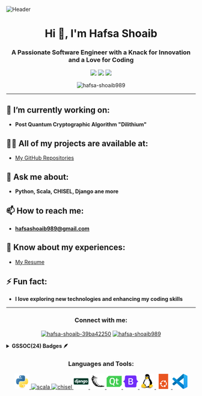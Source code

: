 ![Header](https://raw.githubusercontent.com/halfrost/halfrost/master/icons/header_.png)

<h1 align="center">Hi 👋, I'm Hafsa Shoaib</h1>
<h3 align="center">A Passionate Software Engineer with a Knack for Innovation and a Love for Coding</h3>

<p align="center">
  <a href="https://github.com/Hafsa-shoaib989"><img src="https://img.shields.io/github/followers/Hafsa-shoaib989?label=Follow&style=social"></a>
  <a href="https://linkedin.com/in/hafsa-shoaib-39ba42250"><img src="https://img.shields.io/badge/LinkedIn-Connect-blue?style=social&logo=linkedin"></a>
  <a href="mailto:hafsashoaib989@gmail.com"><img src="https://img.shields.io/badge/Email-Contact-red?style=social&logo=gmail"></a>
</p>

<p align="center"> <img src="https://komarev.com/ghpvc/?username=hafsa-shoaib989&label=Profile%20views&color=0e75b6&style=flat" alt="hafsa-shoaib989" /> </p>

---

## 🔭 I’m currently working on:
- **Post Quantum Cryptographic Algorithm "Dilithium"**

## 👨‍💻 All of my projects are available at:
- [My GitHub Repositories](https://github.com/Hafsa-shoaib989?tab=repositories)

## 💬 Ask me about:
- **Python, Scala, CHISEL, Django ane more**

## 📫 How to reach me:
- **hafsashoaib989@gmail.com**

## 📄 Know about my experiences:
- [My Resume](https://docs.google.com/document/d/1bM2QEL2XROIL09WJ9py2e9iMHUIy1XgOVqxvPYk5oak/edit)

## ⚡ Fun fact:
- **I love exploring new technologies and enhancing my coding skills**

---

<h3 align="center">Connect with me:</h3>
<p align="center">
<a href="https://linkedin.com/in/hafsa-shoaib-39ba42250" target="blank"><img align="center" src="https://cdn.jsdelivr.net/npm/simple-icons@3.0.1/icons/linkedin.svg" alt="hafsa-shoaib-39ba42250" height="30" width="40" /></a>
<a href="https://github.com/Hafsa-shoaib989" target="blank"><img align="center" src="https://cdn.jsdelivr.net/npm/simple-icons@3.0.1/icons/github.svg" alt="hafsa-shoaib989" height="30" width="40" /></a>
</p>

<details>	
 <summary><b>GSSOC(24) Badges 🪶</b></summary><br>
<div style='display:flex; align-items:center; gap: 10px;' align='center'><a href="https://gssoc.girlscript.tech/leaderboard">
<img src="https://raw.githubusercontent.com/GSSoC24/Postman-Challenge/main/docs/assets/Postman%20White.png" width="100px" height="100px" />
  <img src="https://raw.githubusercontent.com/GSSoC24/Postman-Challenge/main/docs/assets/1.png" width="100px" height="100px" />
  <img src="https://raw.githubusercontent.com/GSSoC24/Postman-Challenge/main/docs/assets/2.png" width="100px" height="100px" />
  <img src="https://raw.githubusercontent.com/GSSoC24/Postman-Challenge/main/docs/assets/3.png" width="100px" height="100px" />
  <img src="https://raw.githubusercontent.com/GSSoC24/Postman-Challenge/main/docs/assets/4.png" width="100px" height="100px" />
  <img src="https://raw.githubusercontent.com/GSSoC24/Postman-Challenge/main/docs/assets/5.png" width="100px" height="100px" />
  <img src="https://raw.githubusercontent.com/GSSoC24/Postman-Challenge/main/docs/assets/6.png" width="105px" height="105px" />
  <img src="https://raw.githubusercontent.com/GSSoC24/Postman-Challenge/main/docs/assets/7.png" width="100px" height="100px" />
  <img src="https://raw.githubusercontent.com/GSSoC24/Postman-Challenge/main/docs/assets/8.png" width="100px" height="100px" />
  <img src="https://raw.githubusercontent.com/GSSoC24/Contributor/refs/heads/main/assets/Code%20Luminary.png" width="105px" height="105px" />
  <img src="https://raw.githubusercontent.com/GSSoC24/Contributor/refs/heads/main/assets/Git%20Explorer.png" width="100px" height="100px" />
  <img src="https://raw.githubusercontent.com/GSSoC24/Contributor/refs/heads/main/assets/Pull%20Expert.png" width="100px" height="100px" /></a>
</div>
</details>

<h3 align="center">Languages and Tools:</h3>
<p align="center"> 
  <a href="https://www.python.org" target="_blank"> <img src="https://raw.githubusercontent.com/devicons/devicon/master/icons/python/python-original.svg" alt="python" width="40" height="40"/> </a> 
  <a href="https://www.scala-lang.org" target="_blank"> <img src="https://upload.wikimedia.org/wikipedia/commons/3/39/Scala-full-color.svg" alt="scala" width="40" height="40"/> </a> 
  <a href="https://chisel.eecs.berkeley.edu" target="_blank"> <img src="https://upload.wikimedia.org/wikipedia/commons/3/37/Chisel-logo.svg" alt="chisel" width="40" height="40"/> </a> 
  <a href="https://www.djangoproject.com" target="_blank"> <img src="https://raw.githubusercontent.com/devicons/devicon/master/icons/django/django-original.svg" alt="django" width="40" height="40"/> </a> 
  <a href="https://flask.palletsprojects.com/" target="_blank"> <img src="https://raw.githubusercontent.com/devicons/devicon/master/icons/flask/flask-original.svg" alt="flask" width="40" height="40"/> </a> 
  <a href="https://www.qt.io" target="_blank"> <img src="https://raw.githubusercontent.com/devicons/devicon/master/icons/qt/qt-original.svg" alt="qt" width="40" height="40"/> </a> 
  <a href="https://getbootstrap.com" target="_blank"> <img src="https://raw.githubusercontent.com/devicons/devicon/master/icons/bootstrap/bootstrap-plain.svg" alt="bootstrap" width="40" height="40"/> </a> 
  <a href="https://www.linux.org" target="_blank"> <img src="https://raw.githubusercontent.com/devicons/devicon/master/icons/linux/linux-original.svg" alt="linux" width="40" height="40"/> </a> 
  <a href="https://www.ubuntu.com" target="_blank"> <img src="https://raw.githubusercontent.com/devicons/devicon/master/icons/ubuntu/ubuntu-plain.svg" alt="ubuntu" width="40" height="40"/> </a> 
  <a href="https://code.visualstudio.com" target="_blank"> <img src="https://raw.githubusercontent.com/devicons/devicon/master/icons/vscode/vscode-original.svg" alt="vscode" width="40" height="40"/> </a> 
</p>
